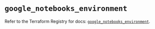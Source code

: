 # `google_notebooks_environment`

Refer to the Terraform Registry for docs: [`google_notebooks_environment`](https://registry.terraform.io/providers/hashicorp/google-beta/6.17.0/docs/resources/google_notebooks_environment).
